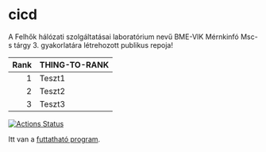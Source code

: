 # cicd

A Felhők hálózati szolgáltatásai laboratórium nevű BME-VIK Mérnkinfó Msc-s tárgy 3. gyakorlatára létrehozott publikus repoja!

| Rank | THING-TO-RANK |
|-----:|---------------|
|     1|    Teszt1     |
|     2|    Teszt2     |
|     3|    Teszt3     |

[![Actions Status](https://github.com/NagypalMarton/cicd/workflows/Test,%20build%20and%20release/badge.svg)](https://github.com/NagypalMarton/cicd/actions)


Itt van a [futtatható program](https://github.com/NagypalMarton/cicd/releases/tag/latest).